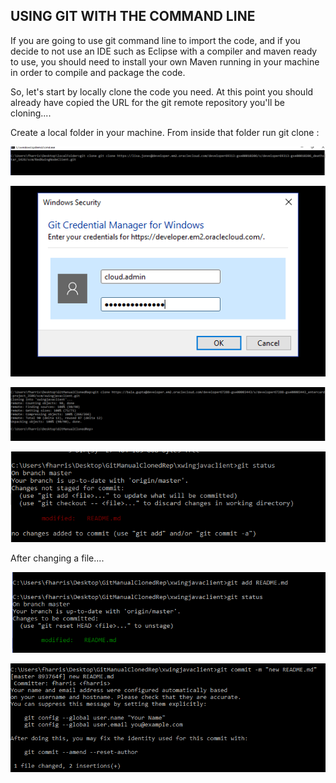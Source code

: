 ## USING GIT WITH THE COMMAND LINE ##

If you are going to use git command line to import the code, and if you decide to not use an IDE such as Eclipse with a compiler and maven ready to use, you should need to install your own Maven running in your machine in order to compile and package the code.

So, let's start by locally clone the code you need. At this point you should already have copied the URL for the git remote repository you'll be cloning....

Create a local folder in your machine. From inside that folder run git clone :


![git init](git01.PNG)


![git init](gitManual02.png)


![git init](gitManual03.png)


![git init](gitManual04.png)

After changing a file....


![git init](gitManual05.png)


![git init](gitManual06.png)
